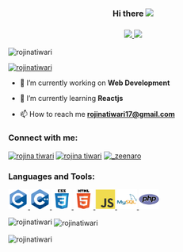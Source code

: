 <h3 align="center">
  Hi there
  <img src="https://media.giphy.com/media/hvRJCLFzcasrR4ia7z/giphy.gif" width="28">
</h3> 
<h3 align="center">
<a href="https://rojinatiwari.github.io/"><img src="https://readme-typing-svg.herokuapp.com/?color=black&size=21&center=true&vCenter=true&width=440&height=45&lines=I+am+Rojina+Tiwari.+;A+passionate+developer+from+Nepal.">
 <img src="https://media.giphy.com/media/hvRJCLFzcasrR4ia7z/giphy.gif" width="28">
  </a>
  </h3> 
  
<p align="left"> <img src="https://komarev.com/ghpvc/?username=rojinatiwari&label=Profile%20views&color=0e75b6&style=flat" alt="rojinatiwari" /> </p>

<p align="left"> <a href="https://github.com/ryo-ma/github-profile-trophy"><img src="https://github-profile-trophy.vercel.app/?username=rojinatiwari" alt="rojinatiwari" /></a> </p>

- 🔭 I’m currently working on **Web Development**

- 🌱 I’m currently learning **Reactjs**

- 📫 How to reach me **rojinatiwari17@gmail.com**

<h3 align="left">Connect with me:</h3>
<p align="left">
<a href="https://linkedin.com/in/rojina tiwari" target="blank"><img align="center" src="https://raw.githubusercontent.com/rahuldkjain/github-profile-readme-generator/master/src/images/icons/Social/linked-in-alt.svg" alt="rojina tiwari" height="30" width="40" /></a>
<a href="https://fb.com/rojina tiwari" target="blank"><img align="center" src="https://raw.githubusercontent.com/rahuldkjain/github-profile-readme-generator/master/src/images/icons/Social/facebook.svg" alt="rojina tiwari" height="30" width="40" /></a>
<a href="https://instagram.com/_zeenaro" target="blank"><img align="center" src="https://raw.githubusercontent.com/rahuldkjain/github-profile-readme-generator/master/src/images/icons/Social/instagram.svg" alt="_zeenaro" height="30" width="40" /></a>
</p>

<h3 align="left">Languages and Tools:</h3>
<p align="left"> <a href="https://www.cprogramming.com/" target="_blank" rel="noreferrer"> <img src="https://raw.githubusercontent.com/devicons/devicon/master/icons/c/c-original.svg" alt="c" width="40" height="40"/> </a> <a href="https://www.w3schools.com/cpp/" target="_blank" rel="noreferrer"> <img src="https://raw.githubusercontent.com/devicons/devicon/master/icons/cplusplus/cplusplus-original.svg" alt="cplusplus" width="40" height="40"/> </a> <a href="https://www.w3schools.com/css/" target="_blank" rel="noreferrer"> <img src="https://raw.githubusercontent.com/devicons/devicon/master/icons/css3/css3-original-wordmark.svg" alt="css3" width="40" height="40"/> </a> <a href="https://www.w3.org/html/" target="_blank" rel="noreferrer"> <img src="https://raw.githubusercontent.com/devicons/devicon/master/icons/html5/html5-original-wordmark.svg" alt="html5" width="40" height="40"/> </a> <a href="https://developer.mozilla.org/en-US/docs/Web/JavaScript" target="_blank" rel="noreferrer"> <img src="https://raw.githubusercontent.com/devicons/devicon/master/icons/javascript/javascript-original.svg" alt="javascript" width="40" height="40"/> </a> <a href="https://www.mysql.com/" target="_blank" rel="noreferrer"> <img src="https://raw.githubusercontent.com/devicons/devicon/master/icons/mysql/mysql-original-wordmark.svg" alt="mysql" width="40" height="40"/> </a> <a href="https://www.php.net" target="_blank" rel="noreferrer"> <img src="https://raw.githubusercontent.com/devicons/devicon/master/icons/php/php-original.svg" alt="php" width="40" height="40"/> </a> </p>

<p><img align="left" src="https://github-readme-stats.vercel.app/api/top-langs?username=rojinatiwari&show_icons=true&locale=en&layout=compact" alt="rojinatiwari" /></p>

<p>&nbsp;<img align="center" src="https://github-readme-stats.vercel.app/api?username=rojinatiwari&show_icons=true&locale=en" alt="rojinatiwari" /></p>

<p><img align="center" src="https://github-readme-streak-stats.herokuapp.com/?user=rojinatiwari&" alt="rojinatiwari" /></p>
